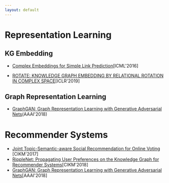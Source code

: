 ```yaml
---
layout: default
---
```


# Representation Learning

## KG Embedding

* [Complex Embeddings for Simple Link Prediction](./blog/2020-01-09.html)[ICML'2016]

* [ROTATE: KNOWLEDGE GRAPH EMBEDDING BY RELATIONAL ROTATION IN COMPLEX SPACE](./blog/2020-01-24.html)[ICLR'2019]

## Graph Representation Learning

* [GraphGAN: Graph Representation Learning with Generative Adversarial Nets](./blog/2020-01-29.html)(AAAI'2018)

# Recommender Systems

* [Joint Topic-Semantic-aware Social Recommendation for Online Voting](./blog/2020-01-28.html) [CIKM'2017]
* [RippleNet: Propagating User Preferences on the Knowledge Graph for Recommender Systems](./blog/2020-01-14.html)[CIKM'2018]
*  [GraphGAN: Graph Representation Learning with Generative Adversarial Nets](./blog/2020-01-29.html)[AAAI'2018]